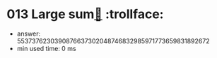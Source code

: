 013 Large sum[:link:](http://projecteuler.net/problem=13)  :trollface:
========================

- answer: 5537376230390876637302048746832985971773659831892672 
- min used time: 0 ms

